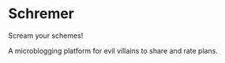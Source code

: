 # Schremer

Scream your schemes!

A microblogging platform for evil villains to share and rate plans.
